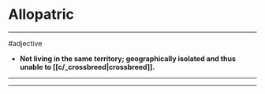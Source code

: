 # Allopatric
---
#adjective
- **Not living in the same territory; geographically isolated and thus unable to [[c/_crossbreed|crossbreed]].**
---
---
